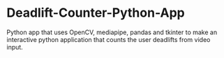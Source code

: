 # Deadlift-Counter-Python-App
Python app that uses OpenCV, mediapipe, pandas and tkinter to make an interactive python application that counts the user deadlifts from video input.
